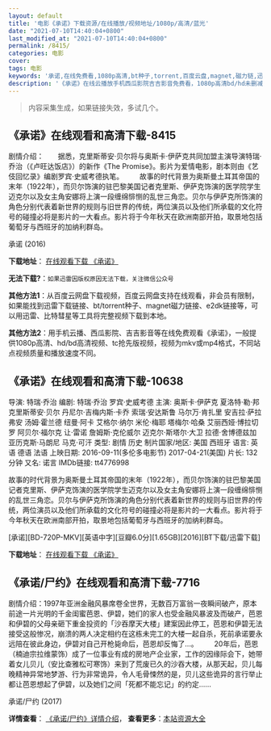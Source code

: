 ```yaml
---
layout: default
title: '电影《承诺》下载资源/在线播放/视频地址/1080p/高清/蓝光'
date: "2021-07-10T14:40:04+0800"
last_modified_at: "2021-07-10T14:40:04+0800"
permalink: /8415/
categories: 电影
cover:
tags: 电影
keywords: '承诺,在线免费看,1080p高清,bt种子,torrent,百度云盘,magnet,磁力链,迅雷下载资源'
description: '《承诺》在线云播放手机西瓜影院吉吉影音免费看，1080p高清bd/hd未删减完整版和tc抢先枪版，mkv/mp4格式，附带bt/torrent种子、magnet/磁力链、百度云盘、网盘资源迅雷下载链接'
---
```


>内容采集生成，如果链接失效，多试几个。


## 《承诺》在线观看和高清下载-8415

剧情介绍：　　据悉，克里斯蒂安·贝尔将与奥斯卡·伊萨克共同加盟主演导演特瑞·乔治（《卢旺达饭店》）的新作《The Promise》。影片为爱情电影，剧本则由《艺伎回忆录》编剧罗宾·史威考德执笔。 　　故事的时代背景为奥斯曼土耳其帝国的末年（1922年），而贝尔饰演的驻巴黎美国记者克里斯、伊萨克饰演的医学院学生迈克尔以及女主角安娜将上演一段缠绵悱恻的乱世三角恋。贝尔与伊萨克所饰演的角色分别代表着新世界的规则与旧世界的传统，两位演员以及他们所承载的文化符号的碰撞必将是影片的一大看点。影片将于今年秋天在欧洲南部开拍，取景地包括葡萄牙与西班牙的加纳利群岛。


承诺 (2016)

**下载地址**： [在线观看下载 《承诺》](https://www.btbtdy.me/btdy/dy11011.html) 


**无法下载?**：`如果迅雷因版权原因无法下载，关注微信公众号 `

**其他方法1**：从百度云网盘下载视频，百度云网盘支持在线观看，非会员有限制，如果能找到迅雷下载链接、bt/torrent种子、magnet磁力链接、e2dk链接等，可以用迅雷、比特彗星等工具将完整视频下载到本地。

**其他方法2**：用手机云播、西瓜影院、吉吉影音等在线免费观看《承诺》，一般提供1080p高清、hd/bd高清视频、tc抢先版视频，视频为mkv或mp4格式，不同站点视频质量和播放速度不同。


## 《承诺》在线观看和高清下载-10638

导演: 特瑞·乔治 编剧: 特瑞·乔治 罗宾·史威考德 主演: 奥斯卡·伊萨克 夏洛特·勒·邦 克里斯蒂安·贝尔 丹尼尔·吉梅内斯·卡乔 索瑞·安达斯鲁 马尔万·肯扎里 安吉拉·萨拉弗安 汤姆·霍兰德 纽曼·阿卡 艾格尔·纳尔 米伦·梅耶 塔梅尔·哈桑 艾丽西娅·博拉切罗 阿贝尔·福尔克 让·雷诺 詹姆斯·克伦威尔 迈克尔·斯塔尔·大卫 拉德·舍博德兹加 亚历克斯·马朗尼 马克·可汗 类型: 剧情 历史 制片国家/地区: 美国 西班牙 语言: 英语 德语 法语 上映日期: 2016-09-11(多伦多电影节) 2017-04-21(美国) 片长: 132分钟 又名: 诺言 IMDb链接: tt4776998

故事的时代背景为奥斯曼土耳其帝国的末年（1922年），而贝尔饰演的驻巴黎美国记者克里斯、伊萨克饰演的医学院学生迈克尔以及女主角安娜将上演一段缠绵悱恻的乱世三角恋。贝尔与伊萨克所饰演的角色分别代表着新世界的规则与旧世界的传统，两位演员以及他们所承载的文化符号的碰撞必将是影片的一大看点。影片将于今年秋天在欧洲南部开拍，取景地包括葡萄牙与西班牙的加纳利群岛。


[承诺][BD-720P-MKV][英语中字][豆瓣6.0分][1.65GB][2016][BT下载/迅雷下载]

**下载地址**： [在线观看下载 《承诺》](https://www.btdx8.com/torrent/cn_2016.html) 


## 《承诺/尸约》在线观看和高清下载-7716

剧情介绍：1997年亚洲金融风暴席卷全世界，无数百万富翁一夜瞬间破产，原本前途一片光明的千金闺蜜芭恩、伊碧，她们的家人也受金融风暴波及而破产，芭恩和伊碧的父母亲砸下重金投资的「沙吞摩天大楼」建案因此停工，芭恩和伊碧无法接受这般惨况，崩溃的两人决定相约在这栋未完工的大楼一起自杀，死前承诺要永远陪在彼此身边，伊碧对自己开枪毙命后，芭恩却反悔了…。 　　20年后，芭恩（楠迪宗拉维蒙饰）成了一位事业有成的房地产企业家，工作的因缘际会下，她带着女儿贝儿（安比查雅松可寒饰）来到了荒废已久的沙吞大楼，从那天起，贝儿每晚精神异常地梦游、行为非常诡异，令人毛骨悚然的是，贝儿这些诡异的言行举止都让芭恩想起了伊碧，以及她们之间「死都不能忘记」的约定……


承诺/尸约 (2017)

**详情查看**： [《承诺/尸约》详情介绍](/movie/7716/)， **查看更多**：[本站资源大全](/movie/t/all/)

